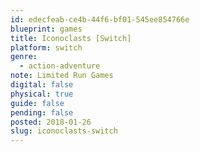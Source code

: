 ```yaml
---
id: edecfeab-ce4b-44f6-bf01-545ee854766e
blueprint: games
title: Iconoclasts [Switch]
platform: switch
genre:
  - action-adventure
note: Limited Run Games
digital: false
physical: true
guide: false
pending: false
posted: 2018-01-26
slug: iconoclasts-switch
---
```

